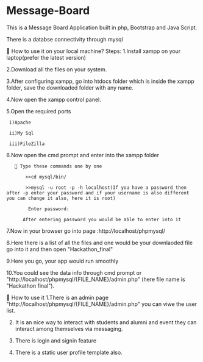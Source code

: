 # Message-Board
This is a Message Board Application built in php, Bootstrap and Java Script.

There is a databse connectivity through mysql

  🔗 How to use it on your local machine?
  Steps:
  1.Install xampp on your laptop(prefer the latest version)
  
  2.Download all the files on your system.
  
  3.After configuring xampp, go into htdocs folder which is inside the xampp folder, save the downloaded folder with any name.
  
  4.Now open the xampp control panel.
  
  5.Open the required ports 
  
     i)Apache
     
     ii)My Sql
     
     iii)FileZilla
     
  6.Now open the cmd prompt and enter into the xampp folder
  
       🔗 Type these commands one by one
        
           >>cd mysql/bin/
           
           >>mysql -u root -p -h localhost(If you have a password then after -p enter your password and if your username is also different you can change it also, here it is root)
           
            Enter password:
             
          After entering password you would be able to enter into it
          
  7.Now in your browser go into page :http://localhost/phpmysql/
  
  8.Here there is a list of all the files and one would be your downlaoded file go into it and then open "Hackathon_final"
  
  9.Here you go, your app would run smoothly
  
  10.You could see the data info through cmd prompt or "http://localhost/phpmysql/{FILE_NAME}/admin.php" (here file name is "Hackathon final").

  🔗 How to use it
1.There is an admin page "http://localhost/phpmysql/{FILE_NAME}/admin.php" you can viwe the user list.

2. It is an nice way to interact with students and alumni and event they can interact among themselves via messaging.

3. There is login and signin feature

4. There is a static user profile template also.
 

           

